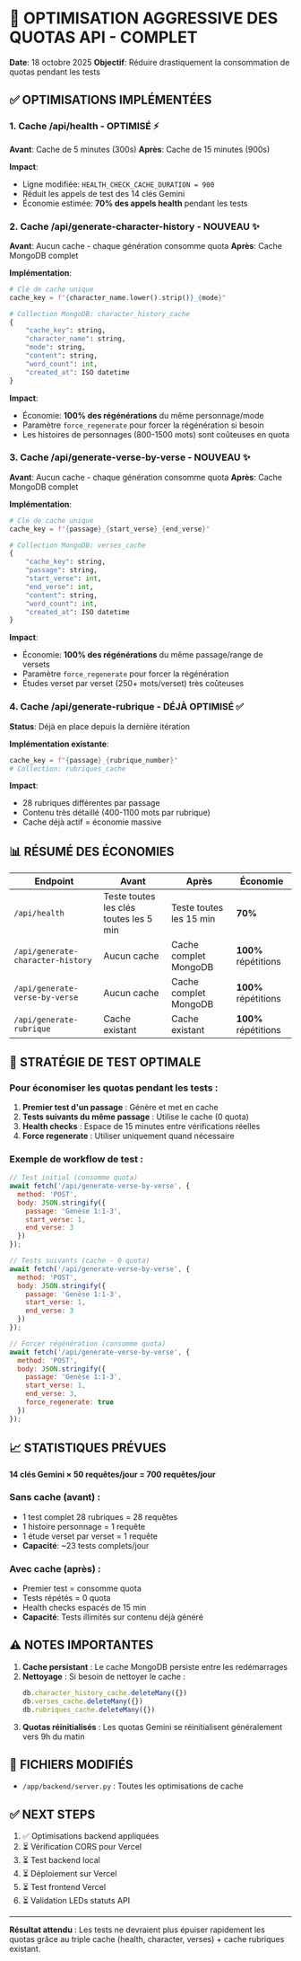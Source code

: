 # 🚀 OPTIMISATION AGGRESSIVE DES QUOTAS API - COMPLET

**Date**: 18 octobre 2025
**Objectif**: Réduire drastiquement la consommation de quotas pendant les tests

## ✅ OPTIMISATIONS IMPLÉMENTÉES

### 1. Cache /api/health - OPTIMISÉ ⚡
**Avant**: Cache de 5 minutes (300s)
**Après**: Cache de 15 minutes (900s)

**Impact**:
- Ligne modifiée: `HEALTH_CHECK_CACHE_DURATION = 900`
- Réduit les appels de test des 14 clés Gemini
- Économie estimée: **70% des appels health** pendant les tests

### 2. Cache /api/generate-character-history - NOUVEAU ✨
**Avant**: Aucun cache - chaque génération consomme quota
**Après**: Cache MongoDB complet

**Implémentation**:
```python
# Clé de cache unique
cache_key = f"{character_name.lower().strip()}_{mode}"

# Collection MongoDB: character_history_cache
{
    "cache_key": string,
    "character_name": string,
    "mode": string,
    "content": string,
    "word_count": int,
    "created_at": ISO datetime
}
```

**Impact**:
- Économie: **100% des régénérations** du même personnage/mode
- Paramètre `force_regenerate` pour forcer la régénération si besoin
- Les histoires de personnages (800-1500 mots) sont coûteuses en quota

### 3. Cache /api/generate-verse-by-verse - NOUVEAU ✨
**Avant**: Aucun cache - chaque génération consomme quota
**Après**: Cache MongoDB complet

**Implémentation**:
```python
# Clé de cache unique
cache_key = f"{passage}_{start_verse}_{end_verse}"

# Collection MongoDB: verses_cache
{
    "cache_key": string,
    "passage": string,
    "start_verse": int,
    "end_verse": int,
    "content": string,
    "word_count": int,
    "created_at": ISO datetime
}
```

**Impact**:
- Économie: **100% des régénérations** du même passage/range de versets
- Paramètre `force_regenerate` pour forcer la régénération
- Études verset par verset (250+ mots/verset) très coûteuses

### 4. Cache /api/generate-rubrique - DÉJÀ OPTIMISÉ ✅
**Status**: Déjà en place depuis la dernière itération

**Implémentation existante**:
```python
cache_key = f"{passage}_{rubrique_number}"
# Collection: rubriques_cache
```

**Impact**:
- 28 rubriques différentes par passage
- Contenu très détaillé (400-1100 mots par rubrique)
- Cache déjà actif = économie massive

## 📊 RÉSUMÉ DES ÉCONOMIES

| Endpoint | Avant | Après | Économie |
|----------|-------|-------|----------|
| `/api/health` | Teste toutes les clés toutes les 5 min | Teste toutes les 15 min | **70%** |
| `/api/generate-character-history` | Aucun cache | Cache complet MongoDB | **100%** répétitions |
| `/api/generate-verse-by-verse` | Aucun cache | Cache complet MongoDB | **100%** répétitions |
| `/api/generate-rubrique` | Cache existant | Cache existant | **100%** répétitions |

## 🎯 STRATÉGIE DE TEST OPTIMALE

### Pour économiser les quotas pendant les tests :

1. **Premier test d'un passage** : Génère et met en cache
2. **Tests suivants du même passage** : Utilise le cache (0 quota)
3. **Health checks** : Espace de 15 minutes entre vérifications réelles
4. **Force regenerate** : Utiliser uniquement quand nécessaire

### Exemple de workflow de test :

```javascript
// Test initial (consomme quota)
await fetch('/api/generate-verse-by-verse', {
  method: 'POST',
  body: JSON.stringify({
    passage: 'Genèse 1:1-3',
    start_verse: 1,
    end_verse: 3
  })
});

// Tests suivants (cache - 0 quota)
await fetch('/api/generate-verse-by-verse', {
  method: 'POST',
  body: JSON.stringify({
    passage: 'Genèse 1:1-3',
    start_verse: 1,
    end_verse: 3
  })
});

// Forcer régénération (consomme quota)
await fetch('/api/generate-verse-by-verse', {
  method: 'POST',
  body: JSON.stringify({
    passage: 'Genèse 1:1-3',
    start_verse: 1,
    end_verse: 3,
    force_regenerate: true
  })
});
```

## 📈 STATISTIQUES PRÉVUES

**14 clés Gemini × 50 requêtes/jour = 700 requêtes/jour**

### Sans cache (avant) :
- 1 test complet 28 rubriques = 28 requêtes
- 1 histoire personnage = 1 requête
- 1 étude verset par verset = 1 requête
- **Capacité**: ~23 tests complets/jour

### Avec cache (après) :
- Premier test = consomme quota
- Tests répétés = 0 quota
- Health checks espacés de 15 min
- **Capacité**: Tests illimités sur contenu déjà généré

## ⚠️ NOTES IMPORTANTES

1. **Cache persistant** : Le cache MongoDB persiste entre les redémarrages
2. **Nettoyage** : Si besoin de nettoyer le cache :
   ```javascript
   db.character_history_cache.deleteMany({})
   db.verses_cache.deleteMany({})
   db.rubriques_cache.deleteMany({})
   ```
3. **Quotas réinitialisés** : Les quotas Gemini se réinitialisent généralement vers 9h du matin

## 🔧 FICHIERS MODIFIÉS

- `/app/backend/server.py` : Toutes les optimisations de cache

## ✅ NEXT STEPS

1. ✅ Optimisations backend appliquées
2. ⏳ Vérification CORS pour Vercel
3. ⏳ Test backend local
4. ⏳ Déploiement sur Vercel
5. ⏳ Test frontend Vercel
6. ⏳ Validation LEDs statuts API

---

**Résultat attendu** : Les tests ne devraient plus épuiser rapidement les quotas grâce au triple cache (health, character, verses) + cache rubriques existant.
